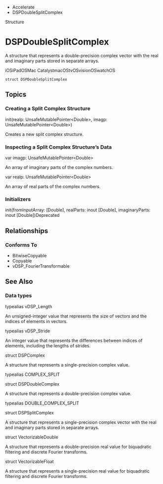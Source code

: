 

- Accelerate
-  DSPDoubleSplitComplex 

Structure

# DSPDoubleSplitComplex

A structure that represents a double-precision complex vector with the real and imaginary parts stored in separate arrays.

iOSiPadOSMac CatalystmacOStvOSvisionOSwatchOS

``` source
struct DSPDoubleSplitComplex
```

## Topics

### Creating a Split Complex Structure

init(realp: UnsafeMutablePointer&lt;Double>, imagp: UnsafeMutablePointer&lt;Double>)

Creates a new split complex structure.

### Inspecting a Split Complex Structure’s Data

var imagp: UnsafeMutablePointer&lt;Double>

An array of imaginary parts of the complex numbers.

var realp: UnsafeMutablePointer&lt;Double>

An array of real parts of the complex numbers.

### Initializers

init(fromInputArray: [Double], realParts: inout [Double], imaginaryParts: inout [Double])Deprecated

## Relationships

### Conforms To

- BitwiseCopyable
- Copyable
- vDSP_FourierTransformable

## See Also

### Data types

typealias vDSP_Length

An unsigned-integer value that represents the size of vectors and the indices of elements in vectors.

typealias vDSP_Stride

An integer value that represents the differences between indices of elements, including the lengths of strides.

struct DSPComplex

A structure that represents a single-precision complex value.

typealias COMPLEX_SPLIT

struct DSPDoubleComplex

A structure that represents a double-precision complex value.

typealias DOUBLE_COMPLEX_SPLIT

struct DSPSplitComplex

A structure that represents a single-precision complex vector with the real and imaginary parts stored in separate arrays.

struct VectorizableDouble

A structure that represents a double-precision real value for biquadratic filtering and discrete Fourier transforms.

struct VectorizableFloat

A structure that represents a single-precision real value for biquadratic filtering and discrete Fourier transforms.

